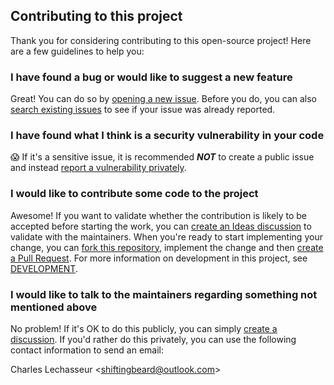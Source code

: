 ## Contributing to this project

Thank you for considering contributing to this open-source project! Here are a few guidelines to help you:

### I have found a bug or would like to suggest a new feature

Great! You can do so by [opening a new issue](https://github.com/clechasseur/rs-fmt-check/issues/new/choose).
Before you do, you can also [search existing issues](https://github.com/clechasseur/rs-fmt-check/issues) to see if your issue was already reported.

### I have found what I think is a security vulnerability in your code

😱 If it's a sensitive issue, it is recommended **_NOT_** to create a public issue and instead [report a vulnerability privately](https://github.com/clechasseur/rs-fmt-check/security/advisories/new).

### I would like to contribute some code to the project

Awesome! If you want to validate whether the contribution is likely to be accepted before starting the work, you can [create an Ideas discussion](https://github.com/clechasseur/rs-fmt-check/discussions/new?category=ideas) to validate with the maintainers.
When you're ready to start implementing your change, you can [fork this repository](https://github.com/clechasseur/rs-fmt-check/fork), implement the change and then [create a Pull Request](https://github.com/clechasseur/rs-fmt-check/compare).
For more information on development in this project, see [DEVELOPMENT](DEVELOPMENT.md).

### I would like to talk to the maintainers regarding something not mentioned above

No problem! If it's OK to do this publicly, you can simply [create a discussion](https://github.com/clechasseur/rs-fmt-check/discussions/new/choose).
If you'd rather do this privately, you can use the following contact information to send an email:

Charles Lechasseur \<shiftingbeard@outlook.com\>
